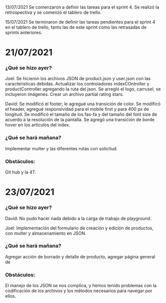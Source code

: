 13/07/2021
Se comenzaron a definir las tareas para el sprint 4. Se realizó la retrospectiva y se comenzó el tablero de trello.

15/07/2021
Se terminaron de definir las tareas pendientes para el sprint 4 en el tablero de trello, tanto las de este sprint como las retrasadas de sprints anteriores.

<h1>21/07/2021</h1>

<h3>¿Qué se hizo ayer?</h3>

Joel: Se hicieron los archivos JSON de product.json y user.json con las caracteristicas debidas.
Actualizar los controladores indexCOntroller y productController agregando la ruta del json.
Se arregló el logo, carrusel, se incluyeron imágenes.
Crear un archivo partial rating stars.

David:
Se modificó el footer, le agregué una transición de color.
Se modificó el header, agregué responsividad para el mobile first y para 400 px de longitud.
Se modificó el tamaño de los fas-fa y del tamaño del font size de acuerdo a la resolución de la pantalla.
Se agregó una transición de borde hover en los artículos del index.

<h3>¿Qué se hará mañana?</h3>

Implementar multer y las diferentes rutas con solicitud.

<h3>Obstáculos:</h3>

Git hub y la 4T.

<h1>23/07/2021</h1>

<h3>¿Qué se hizo ayer?</h3>

David: No pudo hacer nada debido a la carga de trabajo de playground. 

Joel: Implementación del formulario de creación y edición de productos, con multer y almacenamiento en JSON.

<h3>¿Qué se hará mañana?</h3>

Agregar acción de borrado y detalle de producto, agregar página general de 

<h3>Obstáculos:</h3>

El manejo de los JSON se nos complica, y hemos tenido problemas con la codificación de los archivos y los métodos necesarios para navegar por ellos.
